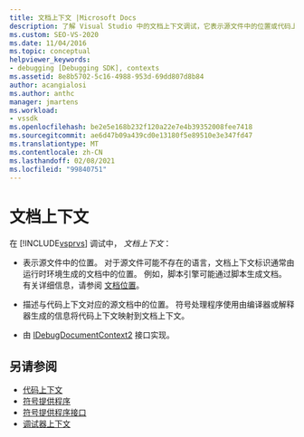 ```yaml
---
title: 文档上下文 |Microsoft Docs
description: 了解 Visual Studio 中的文档上下文调试，它表示源文件中的位置或代码上下文的源文档中的位置。
ms.custom: SEO-VS-2020
ms.date: 11/04/2016
ms.topic: conceptual
helpviewer_keywords:
- debugging [Debugging SDK], contexts
ms.assetid: 8e8b5702-5c16-4988-953d-69dd807d8b84
author: acangialosi
ms.author: anthc
manager: jmartens
ms.workload:
- vssdk
ms.openlocfilehash: be2e5e168b232f120a22e7e4b39352008fee7418
ms.sourcegitcommit: ae6d47b09a439cd0e13180f5e89510e3e347fd47
ms.translationtype: MT
ms.contentlocale: zh-CN
ms.lasthandoff: 02/08/2021
ms.locfileid: "99840751"
---
```

# <a name="document-context"></a>文档上下文
在 [!INCLUDE[vsprvs](../../code-quality/includes/vsprvs_md.md)] 调试中， *文档上下文*：

- 表示源文件中的位置。 对于源文件可能不存在的语言，文档上下文标识通常由运行时环境生成的文档中的位置。 例如，脚本引擎可能通过脚本生成文档。 有关详细信息，请参阅 [文档位置](../../extensibility/debugger/document-position.md)。

- 描述与代码上下文对应的源文档中的位置。 符号处理程序使用由编译器或解释器生成的信息将代码上下文映射到文档上下文。

- 由 [IDebugDocumentContext2](../../extensibility/debugger/reference/idebugdocumentcontext2.md) 接口实现。

## <a name="see-also"></a>另请参阅
- [代码上下文](../../extensibility/debugger/code-context.md)
- [符号提供程序](../../extensibility/debugger/symbol-provider.md)
- [符号提供程序接口](../../extensibility/debugger/reference/symbol-provider-interfaces.md)
- [调试器上下文](../../extensibility/debugger/debugger-contexts.md)
